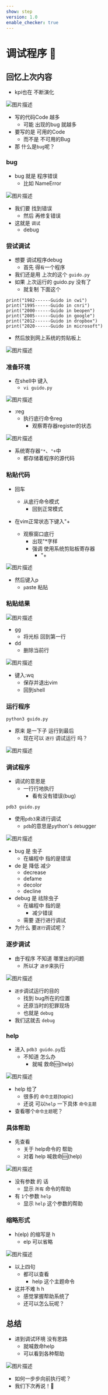 ```yaml
---
show: step
version: 1.0
enable_checker: true
---
```


# 调试程序 🥊

## 回忆上次内容

- kpi也在 不断演化

![图片描述](https://doc.shiyanlou.com/courses/uid1190679-20220705-1656991419814)

- 写的代码Code 越多
	- 可能 出现的bug 就越多
- 要写的是 可用的Code
	- 而不是 不可用的Bug 
- 那 什么是`bug`呢？

### bug

- bug 就是 程序错误
	- 比如 NameError

![图片描述](https://doc.shiyanlou.com/courses/uid1190679-20230531-1685491842570)

- 我们要 找到错误
	- 然后 再修复错误
- 这就是 `调试`
	- debug

### 尝试调试

- 想要 调试程序debug
	- 首先 得`有`一个程序
- 我们还是用 上次的这个 `guido.py`
- 如果 上次运行的 guido.py 没有了
	- 就复制 下面这个 

```python3
print("1982------Guido in cwi")
print("1995------Guido in cnri")
print("2000------Guido in beopen")
print("2005------Guido in google")
print("2012------Guido in dropbox")
print("2020------Guido in microsoft")
```

- 然后放到网上系统的剪贴板上

![图片描述](https://doc.shiyanlou.com/courses/uid1190679-20220927-1664286061599)

### 准备环境

- 在shell中 键入
	- `vi guido.py `

![图片描述](https://doc.shiyanlou.com/courses/uid1190679-20230224-1677245628962)

- :reg
	- 执行底行命令reg
		- 观察寄存器register的状态

![图片描述](https://doc.shiyanlou.com/courses/uid1190679-20230531-1685492690490)

- 系统寄存器`"*`、`"+`中
	- 都存储着程序的源代码

### 粘贴代码

- 回车
	- 从底行命令模式
		- 回到正常模式

- 在vim正常状态下键入"+
	- 观察窗口底行
		- 出现"*字样
		- 强调 使用系统剪贴板寄存器
			- "+

![图片描述](https://doc.shiyanlou.com/courses/uid1190679-20230531-1685492819979)

- 然后键入p
	- `p`aste 粘贴

### 粘贴结果

![图片描述](https://doc.shiyanlou.com/courses/uid1190679-20230531-1685511916789)

- <kbd>g</kbd><kbd>g</kbd> 
	- 将光标 回到第一行
- <kbd>d</kbd><kbd>d</kbd>
	- 删除当前行

![图片描述](https://doc.shiyanlou.com/courses/uid1190679-20230224-1677246023019)

- 键入:wq
	- 保存并退出vim
	- 回到shell

### 运行程序

```
python3 guido.py
```

- 原来 是一下子 运行到最后
	- 现在可以  `逐行` 调试运行 吗？

![图片描述](https://doc.shiyanlou.com/courses/uid1190679-20230224-1677246074464)

### 调试程序

- 调试的意思是 
	- 一行行地执行 
		- 看有没有错误(bug)

```shell
pdb3 guido.py
```

- 使用`pdb3`来进行调试
  - `pdb`的意思是`p`ython's `d`e`b`ugger

![图片描述](https://doc.shiyanlou.com/courses/uid1190679-20220825-1661397068105)

- bug 是 虫子
	- 在编程中 指的是错误
- de 是 降低 减少
	- decrease
	- defame
	- decolor
	- decline
-  debug 是 祛除虫子
	- 在编程中 指的是
		- 减少错误
	- 需要 逐行进行调试
- 为什么 要`逐行`调试呢？

### 逐步调试

- 由于程序 不知道 哪里出的问题
	- 所以才 `逐步`来执行

![图片描述](https://doc.shiyanlou.com/courses/uid1190679-20230224-1677246242685)

- `逐步`调试运行的目的 
	- 找到 bug所在的位置
	- 还原当时的犯罪现场
	- 也就是 `debug`
- 我们这就去 `debug`

### help

- 进入 `pdb3 guido.py`后
	- 不知道 怎么办
		- 就喊 救命🆘(help)

![图片描述](https://doc.shiyanlou.com/courses/uid1190679-20230224-1677246425905)

- help 给了
	- 很多的 `命令主题`(topic)
	- 还说 可以`help` 一下具体 `命令主题`
- 查看哪个`命令主题`呢？

### 具体帮助

- 先查看 
	- 关于 help命令的 帮助
	- 对着 help 喊救命🆘(help)

![图片描述](https://doc.shiyanlou.com/courses/uid1190679-20220916-1663313776371)

- 没有参数 的 话
	- 显示 `所有` 命令的帮助
- 有 `1`个参数  `help`
	- 显示 `help` 这个参数的帮助

### 缩略形式

- h(elp) 的缩写是 h
	- elp 可以省略

![图片描述](https://doc.shiyanlou.com/courses/uid1190679-20230224-1677246593209)

- 以上四句
	- 都可以查看
		- help 这个主题命令 
- 这并不难 h h
	- 感觉掌握帮助系统了
	- 还可以怎么玩呢？


## 总结

- 进到调试环境 没有思路
	- 就喊救命help
	- 可以看到各种帮助

![图片描述](https://doc.shiyanlou.com/courses/uid1190679-20231106-1699276099661)

- 如何一步步向前执行呢？
- 我们下次再说！👋
